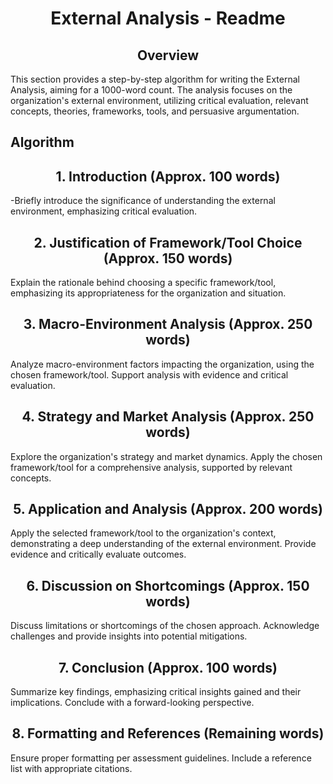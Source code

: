 <h1 align = 'center'> External Analysis - Readme </h1>
<h2 align = 'center'> Overview </h2>
This section provides a step-by-step algorithm for writing the External Analysis, aiming for a 1000-word count. The analysis focuses on the organization's external environment, utilizing critical evaluation, relevant concepts, theories, frameworks, tools, and persuasive argumentation.

## Algorithm
<h2 align = 'center'> 1. Introduction (Approx. 100 words) </h2>
-Briefly introduce the significance of understanding the external environment, emphasizing critical evaluation.

<h2 align = 'center'> 2. Justification of Framework/Tool Choice (Approx. 150 words) </h2>
Explain the rationale behind choosing a specific framework/tool, emphasizing its appropriateness for the organization and situation.

<h2 align = 'center'> 3. Macro-Environment Analysis (Approx. 250 words) </h2>
Analyze macro-environment factors impacting the organization, using the chosen framework/tool. Support analysis with evidence and critical evaluation.

<h2 align = 'center'> 4. Strategy and Market Analysis (Approx. 250 words) </h2>
Explore the organization's strategy and market dynamics. Apply the chosen framework/tool for a comprehensive analysis, supported by relevant concepts.

<h2 align = 'center'> 5. Application and Analysis (Approx. 200 words) </h2>
Apply the selected framework/tool to the organization's context, demonstrating a deep understanding of the external environment. Provide evidence and critically evaluate outcomes.

<h2 align = 'center'> 6. Discussion on Shortcomings (Approx. 150 words) </h2>
Discuss limitations or shortcomings of the chosen approach. Acknowledge challenges and provide insights into potential mitigations.

<h2 align = 'center'> 7. Conclusion (Approx. 100 words) </h2>
Summarize key findings, emphasizing critical insights gained and their implications. Conclude with a forward-looking perspective.

<h2 align = 'center'> 8. Formatting and References (Remaining words) </h2>
Ensure proper formatting per assessment guidelines. Include a reference list with appropriate citations.
